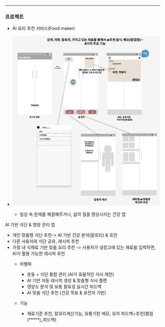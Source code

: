---
 ### 프로젝트
* AI 요리 추천 서비스(Food maker)
* ![Food maker](https://github.com/Minsu0118/Minsu0118/blob/main/Food%20maker.png)

   * 일상 속 문제를 해결해주거나, 삶의 질을 향상시키는 건강 앱

AI 기반 식단 & 영양 관리 앱
- 개인 맞춤형 식단 추천-> AI 기반 건강 분석(칼로리) & 조언
- 다른 사용자와 식단 공유, 레시피 추천
- 가정 내 식재료 기반 맞춤 요리 추천 -> 사용자가 냉장고에 있는 재료를 입력하면, AI가 활용 가능한 레시피 추천
  * 차별화
     * 운동 + 식단 통합 관리 (AI가 효율적인 식사 제안)
     * AI 기반 자동 레시피 생성 & 맞춤형 식사 플랜
     * 영양소 분석 및 보충 필요성 실시간 피드백
     * AI 맞춤 식단 추천 (건강 목표 & 유전자 기반)


  * 기능
     * 재료기준 추천, 칼로리계산기능, 유통기한 메모, 유저 피드백+추천(평점(*****)_피드백)

